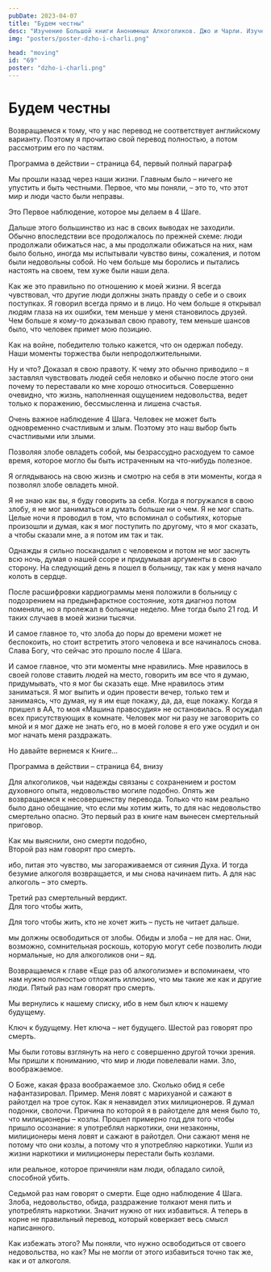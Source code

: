 ```yaml
---
pubDate: 2023-04-07
title: "Будем честны"
desc: "Изучение Большой книги Анонимных Алкоголиков. Джо и Чарли. Изучение БК. (068)"
img: "posters/poster-dzho-i-charli.png"

head: "moving"
id: "69"
poster: "dzho-i-charli.png"
---
```


# Будем честны

Возвращаемся к тому, что у нас перевод не соответствует английскому варианту. Поэтому я прочитаю свой перевод полностью, а потом рассмотрим его по частям.

Программа в действии – страница 64, первый полный параграф

Мы прошли назад через наши жизни. Главным было – ничего не упустить и быть честными. Первое, что мы поняли, – это то, что этот мир и люди часто были неправы.

Это Первое наблюдение, которое мы делаем в 4 Шаге.

Дальше этого большинство из нас в своих выводах не заходили. Обычно впоследствии все продолжалось по прежней схеме: люди продолжали обижаться нас, а мы продолжали обижаться на них, нам было больно, иногда мы испытывали чувство вины, сожаления, и потом были недовольны собой. Но чем больше мы боролись и пытались настоять на своем, тем хуже были наши дела.

Как же это правильно по отношению к моей жизни. Я всегда чувствовал, что другие люди должны знать правду о себе и о своих поступках. Я говорил всегда прямо и в лицо. Но чем больше я открывал людям глаза на их ошибки, тем меньше у меня становилось друзей. Чем больше я кому-то доказывал свою правоту, тем меньше шансов было, что человек примет мою позицию.

Как на войне, победителю только кажется, что он одержал победу. Наши моменты торжества были непродолжительными.

Ну и что? Доказал я свою правоту. К чему это обычно приводило – я заставлял чувствовать людей себя неловко и обычно после этого они почему то переставали ко мне хорошо относиться.
Совершенно очевидно, что жизнь, наполненная ощущением недовольства, ведет только к поражению, бессмысленна и лишена счастья.

Очень важное наблюдение 4 Шага. Человек не может быть одновременно счастливым и злым. Поэтому это наш выбор быть счастливыми или злыми.

Позволяя злобе овладеть собой, мы безрассудно расходуем то самое время, которое могло бы быть истраченным на что-нибудь полезное.

Я оглядываюсь на свою жизнь и смотрю на себя в эти моменты, когда я позволял злобе овладеть мной.

Я не знаю как вы, я буду говорить за себя. Когда я погружался в свою злобу, я не мог заниматься и думать больше ни о чем. Я не мог спать. Целые ночи я проводил в том, что вспоминал о событиях, которые произошли и думая, как я мог поступить по другому, что я мог сказать, а чтобы сказали мне, а я потом им так и так.

Однажды я сильно поскандалил с человеком и потом не мог заснуть всю ночь, думая о нашей ссоре и придумывая аргументы в свою сторону. На следующий день я пошел в больницу, так как у меня начало колоть в сердце.

После расшифровки кардиограммы меня положили в больницу с подозрением на предынфарктное состояние, хотя диагноз потом поменяли, но я пролежал в больнице неделю. Мне тогда было 21 год. И таких случаев в моей жизни тысячи.

И самое главное то, что злоба до поры до времени может не беспокоить, но стоит встретить этого человека и все начиналось снова. Слава Богу, что сейчас это прошло после 4 Шага.

И самое главное, что эти моменты мне нравились. Мне нравилось в своей голове ставить людей на место, говорить им все что я думаю, придумывать, что я мог бы сказать еще. Мне нравилось этим заниматься. Я мог выпить и один провести вечер, только тем и занимаясь, что думая, ну я им еще покажу, да, да, еще покажу.
Когда я пришел в АА, то моя «Машина правосудия» не остановилась. Я осуждал всех присутствующих в комнате. Человек мог ни разу не заговорить со мной и я мог даже не знать его, но в моей голове я его уже осудил и он мог начать меня раздражать.

Но давайте вернемся к Книге…

Программа в действии – страница 64, внизу

Для алкоголиков, чьи надежды связаны с сохранением и ростом духовного опыта, недовольство могиле подобно.
Опять же возвращаемся к несовершенству перевода. Только что нам реально было дано обещание, что если мы хотим жить, то для нас недовольство смертельно опасно. Это первый раз в книге нам вынесен смертельный приговор.

Как мы выяснили, оно смерти подобно, <br>
Второй раз нам говорят про смерть.

ибо, питая это чувство, мы загораживаемся от сияния Духа. И тогда безумие алкоголя возвращается, и мы снова начинаем пить. А для нас алкоголь – это смерть.

Третий раз смертельный вердикт. <br>
Для того чтобы жить,

Для того чтобы жить, кто не хочет жить – пусть не читает дальше.

мы должны освободиться от злобы. Обиды и злоба – не для нас. Они, возможно, сомнительная роскошь, которую могут себе позволить люди нормальные, но для алкоголиков они – яд.

Возвращаемся к главе «Еще раз об алкоголизме» и вспоминаем, что нам нужно полностью отложить иллюзию, что мы такие же как и другие люди. Пятый раз нам говорят про смерть.

Мы вернулись к нашему списку, ибо в нем был ключ к нашему будущему.

Ключ к будущему. Нет ключа – нет будущего. Шестой раз говорят про смерть.

Мы были готовы взглянуть на него с совершенно другой точки зрения. Мы пришли к пониманию, что мир и люди повелевали нами. Зло, воображаемое.

О Боже, какая фраза воображаемое зло. Сколько обид я себе нафантазировал. Пример. Меня ловят с марихуаной и сажают в райотдел на трое суток. Как я ненавидел этих милиционеров. Я думал подонки, сволочи. Причина по которой я в райотделе для меня было то, что милиционеры – козлы. Прошел примерно год для того чтобы пришло осознание: я употреблял наркотики, они незаконны, милиционеры меня ловят и сажают в райотдел. Они сажают меня не потому что они козлы, а потому что я употребляю наркотики. Ушли из жизни наркотики и милиционеры перестали быть козлами.

или реальное, которое причиняли нам люди, обладало силой, способной убить.

Седьмой раз нам говорят о смерти. Еще одно наблюдение 4 Шага. Злоба, недовольство, обида, раздражение толкают меня пить и употреблять наркотики. Значит нужно от них избавиться. А теперь в корне не правильный перевод, который коверкает весь смысл написанного.

Как избежать этого? Мы поняли, что нужно освободиться от своего недовольства, но как? Мы не могли от этого избавиться точно так же, как и от алкоголя.
